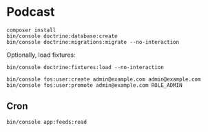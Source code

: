 Podcast
=======

```
composer install
bin/console doctrine:database:create
bin/console doctrine:migrations:migrate --no-interaction
```

Optionally, load fixtures:

```
bin/console doctrine:fixtures:load --no-interaction
```

```
bin/console fos:user:create admin@example.com admin@example.com
bin/console fos:user:promote admin@example.com ROLE_ADMIN
```

Cron
----

```
bin/console app:feeds:read
```
